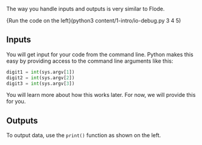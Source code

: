 The way you handle inputs and outputs is very similar to Flode. 

{Run the code on the left}(python3 content/1-intro/io-debug.py 3 4 5)

## Inputs
You will get input for your code from the command line. Python makes this easy by providing access to the command line arguments like this:

```python
digit1 = int(sys.argv[1])
digit2 = int(sys.argv[2])
digit3 = int(sys.argv[3])
```
You will learn more about how this works later. For now, we will provide this for you.

## Outputs
To output data, use the `print()` function as shown on the left.
